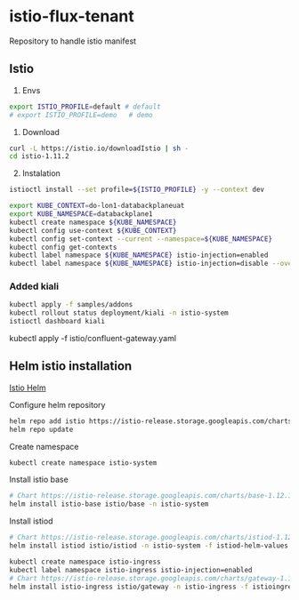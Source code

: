 # istio-flux-tenant
Repository to handle istio manifest

## Istio

1. Envs
```bash
export ISTIO_PROFILE=default # default
# export ISTIO_PROFILE=demo   # demo
```

1. Download
```bash
curl -L https://istio.io/downloadIstio | sh -
cd istio-1.11.2
```

2. Instalation
```bash
istioctl install --set profile=${ISTIO_PROFILE} -y --context dev
```

```bash
export KUBE_CONTEXT=do-lon1-databackplaneuat
export KUBE_NAMESPACE=databackplane1
kubectl create namespace ${KUBE_NAMESPACE}
kubectl config use-context ${KUBE_CONTEXT}
kubectl config set-context --current --namespace=${KUBE_NAMESPACE}
kubectl config get-contexts
kubectl label namespace ${KUBE_NAMESPACE} istio-injection=enabled
kubectl label namespace ${KUBE_NAMESPACE} istio-injection=disable --overwrite
```

### Added kiali
```bash
kubectl apply -f samples/addons
kubectl rollout status deployment/kiali -n istio-system
istioctl dashboard kiali
```

kubectl apply -f istio/confluent-gateway.yaml

## Helm istio installation

[Istio Helm](https://istio.io/latest/docs/setup/install/helm/)

Configure helm repository
```bash
helm repo add istio https://istio-release.storage.googleapis.com/charts
helm repo update
```

Create namespace
```bash
kubectl create namespace istio-system
```

Install istio base
```bash
# Chart https://istio-release.storage.googleapis.com/charts/base-1.12.1.tgz
helm install istio-base istio/base -n istio-system
```

Install istiod
```bash
# Chart https://istio-release.storage.googleapis.com/charts/istiod-1.12.1.tgz
helm install istiod istio/istiod -n istio-system -f istiod-helm-values.yaml --wait
```

```bash
kubectl create namespace istio-ingress
kubectl label namespace istio-ingress istio-injection=enabled
# Chart https://istio-release.storage.googleapis.com/charts/gateway-1.12.1.tgz
helm install istio-ingress istio/gateway -n istio-ingress -f istioingress-helm-values.yaml --wait
```
